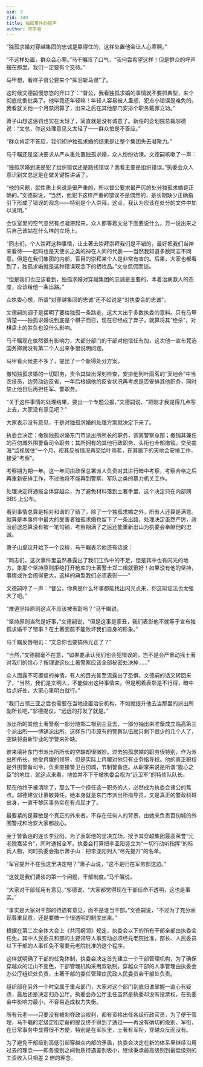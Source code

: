 ```yaml
---
aid: 3
zid: 349
title: 独孤事件的尾声
author: 吹牛者
---
```


“独孤求婚对穿越集团的忠诚是靠得住的，这样处置他会让人心寒啊。”

“不这样处置，群众会心寒。”马千瞩叹了口气，“我何尝希望这样！但是群众的呼声摆在那里，我们一定要有个交待。”

马甲想，看样子督公要来个“挥泪斩马谡”了。

这时候文德嗣慢悠悠的开口了：“督公，我看独孤求婚的事情就不要抓典型，来个彻底批倒批臭了。他毕竟还年轻嘛！年轻人容易被人蛊惑，犯点小错误是难免的。我看就关他一个月禁闭算了，出来之后在其他部门安排个职务戴罪立功。”

萧子山想这惩罚也实在太轻了，简直就是没有诚意了。新任的企划院总裁邬德说：“文总，你这处理意见又太轻了——群众怕是不答应。”

“群众肯定不答应，我们袒护独孤求婚的结果是让整个集团失去凝聚力。”

马千瞩还是坚决要求从严从重处置独孤求婚，众人纷纷劝谏。文德嗣咳嗽了一声：

“独孤求婚到底是犯了组织错误还是路线错误？我看主要是组织错误。”执委会众人意识到文总这是在做关键性讲话了。

“他的问题，就性质上来说是很严重的，所以督公要求最严厉的处分独孤求婚是正确的。”文德嗣说，“当然，他犯下这样严重的错误不是偶然的，是长期缺少正确指引下形成了错误的观念——特别是个人崇拜。这点，我认为应该在处分的文件中加以说明。”

会议室里的空气忽然有点凝滞起来，众人都等着文总下面要说什么，万一说出来之后自己该站在什么样的立场上。

“同志们，个人崇拜这种事情，让土著去崇拜崇拜我们是不错的，最好把我们当神来看待——起码也是天使长之类的神在人间的代表——当然我知道多数同志不同意。但是在我们集团的内部，盲目的崇拜某个人是非常有害的。后果，大家也都看到了，独孤求婚就是这种错误观念下的牺牲品。”文总侃侃而谈。

“但是我们也应该看到，独孤求婚对穿越集团的忠诚是主要的，本着治病救人的态度，应该给他一条出路。”

众执委心想，所谓“对穿越集团的忠诚”还不如说是“对执委会的忠诚”。

文德嗣的调子是摆明了要给独孤一条路走，这大大出乎多数执委的意料。只有马甲清楚——独孤求婚说到底是个棋子而已，现在已经成了弃子，就算将其“绝杀”，对棋盘上的胜负也没什么影响。

马千瞩现在依然很有影响力，大部分部门的干部对他信任有加，这次他一宣布竞选国务卿就没有第二个人出来争很说明问题。

马甲看火候差不多了，提出了一个新得处分方案。

撤销独孤求婚的一切职务，责令其做出深刻检查，安排他到叶雨茗的“天地会”中当农技员，边劳动边反省，一年后根据他的反省状况再考虑是否安排其他职务，同时禁止他日后再担任军、警职务。

“关于这件事情的处理结果，要出一个专题公报，”文德嗣说，“把刚才我提得几点写上去，大家没有意见吧？”

大家表示没有意见，于是对独孤求婚的处理方案就决定下来了。

执委会决定：撤销独孤求婚东门市派出所所长的职务，调离警察总部；撤销其兼任的百仞城外围警备司令职务；其所拥有的其他行政职务、头衔也全部撤销。交吴南海“监视居住”一个月，视其反省情况再交给叶雨茗，在其属下的天地会安排工作，接受“考察”。

考察期为期一年。这一年间由政保总署派人负责对其进行暗中考察，考察合格之后再重新安排工作，不过他将不能再到警察、军队之类的暴力机关工作。

处理决定将通报全体穿越众，为了避免材料落到土著手里，这个决定只在内部网 BBS 上公布。

看到事情总算是相对和谐的了结了，除了一个独孤求婚之外，所有人还算是满意。就算是本事件中最大的受害者独孤求婚也留下了一条出路，处理决定虽然严厉，政治前途总算没有被一笔勾销，考察期满了之后还能重新出山为执委会奉献他的忠诚。

萧子山提议开始下一个议程，马千瞩表示他还有话说：

“同志们，这次事件里虽然暴露出了我们工作中的不足，但是其中也有闪光的地方。象那个坚持原则拒绝打开枪库的土著警士郑二根就很好！如果没有他的坚持，事情或许会闹得更大，这样的典型我们必须表彰——”

文德嗣哼了一声：“督公，你真是什么坏事都能找出闪光点来，你这辩证法也太强大了吧。”

“难道坚持原则这点不应该被表彰吗？”马千瞩说。

“坚持原则当然是好事，”文德嗣说，“但是这事是家丑，我们表彰他不就等于宣布独孤求婚干了错事？在土著面前不能败坏我们自身的形象。”

马千瞩反唇相讥：“文总你也要搞伟光正了？”

“当然，”文德嗣毫不在意，“如果要承认我们也会犯错误的，岂不是会严重动摇土著对我们的信心？按理说这伙土著警察应该全部秘密处决掉……”

众人面露不可置信的神情，有人的目光甚至流露出了恐惧，文德嗣的话又转回来了，“当然，我们是文明人，不能做出这种事情来。但是明着表彰是不行得，暗中给点好处，大家心里明白就行。”

“我们占领三亚之后也需要在当地设置治安机构，不如就提升他去当那里的派出所副所长吧，”邬德提议，“远远的打发了就是。”

派出所的其他土著警察一部分随郑二根到三亚去，一部分抽出来准备成立临高第三个派出所——博铺派出所。这样东门市原有的警察队伍就只剩下很少的几个人了，空缺将由新毕业的学警来补缺。

谁来填补东门市派出所所长的空缺却很微妙。过去独孤求婚的职务很特别，作为派出所所长，他受冉耀的领导，但是实际上冉耀对他只有业务指导权。他的真正职权是外围警备司令，负责直接警卫百仞城，节制警备连。从职掌来说是所谓“腹心之臣”的地位，就这点来看，地位并不下于被执委会视为“近卫军”的特侦队队长。

现在他终于被清除了，那么下一个担任这一职务的人，必然成为执委会诸公的焦点。邬德建议让慕敏兼任，她本身就是东门市派出所指导员，又是真正的警政科班出身，一直干黎区事务实在有点屈才了。

最要紧的是慕敏是个真正的外来者，不存在任何人的背景，由她来负责百仞城的外围警戒和治安大家都放心。

至于警备连的连长李亚阳，为了表彰他的坚决立场，授予其穿越集团最高荣誉“元老院嘉奖令”，同时通报全军。执委会打算把李亚阳竖立为“一切行动听指挥”的标兵人物，同时执委会指示萧子山：把李亚阳列入“尽先提升”的名单。

“军官提升不在我这里决定吧？”萧子山说，“这不是归在军务部这边。”

“这就是我们要谈的第一个问题，干部制度。”马千瞩说。

“大家对干部任用有意见，”邬德说，“大家都觉得现在干部任命不透明，这也是事实。”

“事实是大家对干部的待遇有意见，而不是谁当干部。”文德嗣说，“不过为了充分表现尊重民意，还是要搞一个很透明的制度出来。”

根据在第二次全体大会上《共同纲领》规定，执委会以下的所有干部全部由执委会任免，其中人民委员和部的主要领导人事变动必须经元老院批准，部长、人民委员以下干部的人事任免不需要元老院批准的这个程序。

这样就明确了干部的任免体制，执委会决定首先建立一个干部管理机构，为了确保穿越众的江山不变色，干部管理机构采用双轨制。穿越众干部的人事管理由执委会办公厅组织处负责，土著干部的委任管理由民政人民委员会干部处负责。

组织部在另外一个时空属于重点部门，大家对这个部门到底归谁掌握一直心有疑虑，最后还是决定归办公厅。执委会办公厅主任虽然是执委却没有投票权，在执委会中影响力最小，不容易造成权力失衡。

所有元老——只要没有被剥夺政治权利，都有资格出任各级行政官员，为了便于管理，马千瞩的定级定衔定薪的提议终于得到了通过——再没有确切的级别、军衔，在日常事务中显得很不方便，特别是在军队里，土著有军衔，穿越众反而没有。

为了避免干部级别高低引起穿越众内部的矛盾，执委会决定在新的体系里继续沿用过去的理念——即各级别之间物质待遇差别极小，继续秉承最高级别到最低级别的工资收入只相差 2 倍的理念。
